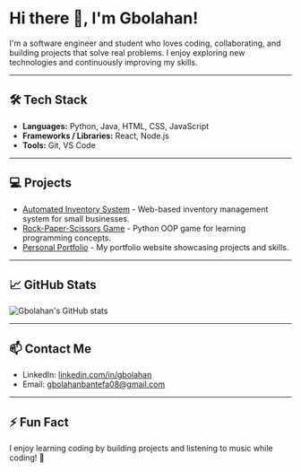 # Hi there 👋, I'm Gbolahan!

I'm a software engineer and student who loves coding, collaborating, and building projects that solve real problems. I enjoy exploring new technologies and continuously improving my skills.

---

## 🛠 Tech Stack

- **Languages:** Python, Java, HTML, CSS, JavaScript  
- **Frameworks / Libraries:** React, Node.js  
- **Tools:** Git, VS Code  

---

## 💻 Projects

- [Automated Inventory System](https://github.com/GbolahanBantefa/inventory-system) - Web-based inventory management system for small businesses.  
- [Rock-Paper-Scissors Game](https://github.com/GbolahanBantefa/rps-game) - Python OOP game for learning programming concepts.  
- [Personal Portfolio](https://github.com/GbolahanBantefa/portfolio) - My portfolio website showcasing projects and skills.  

---

## 📈 GitHub Stats

![Gbolahan's GitHub stats](https://github-readme-stats.vercel.app/api?username=GbolahanBantefa&show_icons=true&theme=radical)

---

## 📫 Contact Me

- LinkedIn: [linkedin.com/in/gbolahan](https://linkedin.com/in/gbolahan)  
- Email: gbolahanbantefa08@gmail.com 

---

## ⚡ Fun Fact

I enjoy learning coding by building projects and listening to music while coding! 🎵

